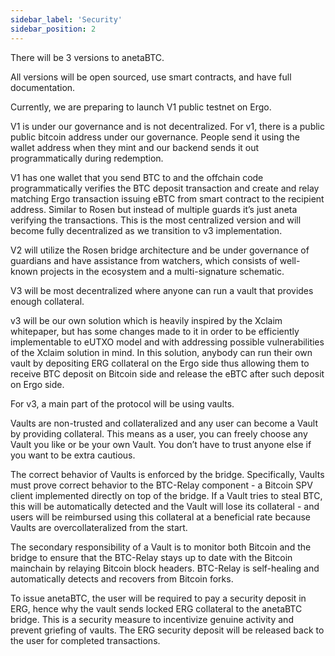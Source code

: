```yaml
---
sidebar_label: 'Security'
sidebar_position: 2
---
```


There will be 3 versions to anetaBTC. 

All versions will be open sourced, use smart contracts, and have full documentation. 

Currently, we are preparing to launch V1 public testnet on Ergo. 

V1 is under our governance and is not decentralized. For v1, there is a public public bitcoin address under our governance. People send it using the wallet address when they mint and our backend sends it out programmatically during redemption.

V1 has one wallet that you send BTC to and the offchain code programmatically verifies the BTC deposit transaction and create and relay matching Ergo transaction issuing eBTC from smart contract to the recipient address. Similar to Rosen but instead of multiple guards it’s just aneta verifying the transactions. This is the most centralized version and will become fully decentralized as we transition to v3 implementation. 

V2 will utilize the Rosen bridge architecture and be under governance of guardians and have assistance from watchers, which consists of well-known projects in the ecosystem and a multi-signature schematic. 

V3 will be most decentralized where anyone can run a vault that provides enough collateral. 

v3 will be our own solution which is heavily inspired by the Xclaim whitepaper, but has some changes made to it in order to be efficiently implementable to eUTXO model and with addressing possible vulnerabilities of the Xclaim solution in mind. In this solution, anybody can run their own vault by depositing ERG collateral on the Ergo side thus allowing them to receive BTC deposit on Bitcoin side and release the eBTC after such deposit on Ergo side. 

For v3, a main part of the protocol will be using vaults.

Vaults are non-trusted and collateralized and any user can become a Vault by providing collateral. This means as a user, you can freely choose any Vault you like or be your own Vault. You don’t have to trust anyone else if you want to be extra cautious.

The correct behavior of Vaults is enforced by the bridge. Specifically, Vaults must prove correct behavior to the BTC-Relay component - a Bitcoin SPV client implemented directly on top of the bridge. If a Vault tries to steal BTC, this will be automatically detected and the Vault will lose its collateral - and users will be reimbursed using this collateral at a beneficial rate because Vaults are overcollateralized from the start.

The secondary responsibility of a Vault is to monitor both Bitcoin and the bridge to ensure that the BTC-Relay stays up to date with the Bitcoin mainchain by relaying Bitcoin block headers. BTC-Relay is self-healing and automatically detects and recovers from Bitcoin forks.

To issue anetaBTC, the user will be required to pay a security deposit in ERG, hence why the vault sends locked ERG collateral to the anetaBTC bridge. This is a security measure to incentivize genuine activity and prevent griefing of vaults. The ERG security deposit will be released back to the user for completed transactions.

<!-- Source: xchain whitepaper  -->
